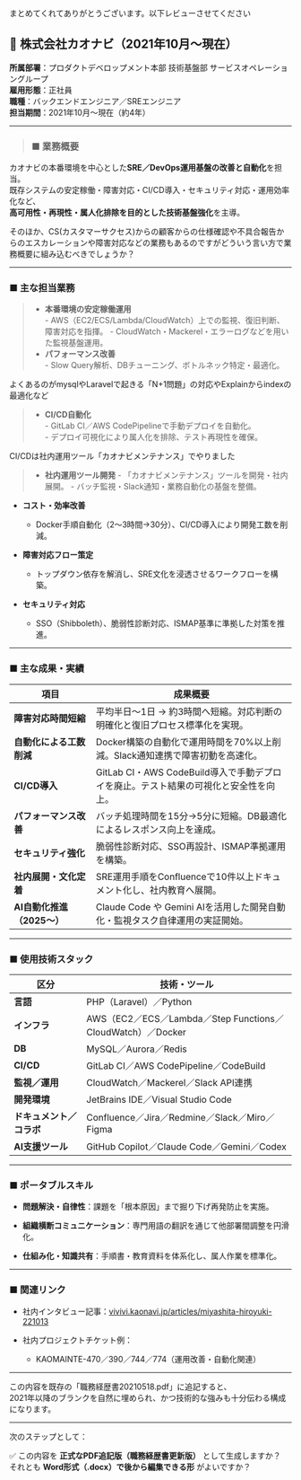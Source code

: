 まとめてくれてありがとうございます。以下レビューさせてください

## 🧩 株式会社カオナビ（2021年10月〜現在）

**所属部署**：プロダクトデベロップメント本部 技術基盤部 サービスオペレーショングループ  
**雇用形態**：正社員  
**職種**：バックエンドエンジニア／SREエンジニア  
**担当期間**：2021年10月〜現在（約4年）

---

>### ■ 業務概要
>
カオナビの本番環境を中心とした**SRE／DevOps運用基盤の改善と自動化**を担当。  
既存システムの安定稼働・障害対応・CI/CD導入・セキュリティ対応・運用効率化など、  
**高可用性・再現性・属人化排除を目的とした技術基盤強化**を主導。

そのほか、CS(カスタマーサクセス)からの顧客からの仕様確認や不具合報告からのエスカレーションや障害対応などの業務もあるのですがどういう言い方で業務概要に組み込むべきでしょうか？

---

### ■ 主な担当業務

>- **本番環境の安定稼働運用**    
    - AWS（EC2/ECS/Lambda/CloudWatch）上での監視、復旧判断、障害対応を指揮。
    - CloudWatch・Mackerel・エラーログなどを用いた監視基盤運用。
>- **パフォーマンス改善**  
    - Slow Query解析、DBチューニング、ボトルネック特定・最適化。
        
よくあるのがmysqlやLaravelで起きる「N+1問題」の対応やExplainからindexの最適化など


>- **CI/CD自動化**    
    - GitLab CI／AWS CodePipelineで手動デプロイを自動化。      
    - デプロイ可視化により属人化を排除、テスト再現性を確保。

CI/CDは社内運用ツール「カオナビメンテナンス」でやりました

>- **社内運用ツール開発**
    - 「カオナビメンテナンス」ツールを開発・社内展開。
    - バッチ監視・Slack通知・業務自動化の基盤を整備。
        
- **コスト・効率改善**
    
    - Docker手順自動化（2〜3時間→30分）、CI/CD導入により開発工数を削減。
        
- **障害対応フロー策定**
    
    - トップダウン依存を解消し、SRE文化を浸透させるワークフローを構築。
        
- **セキュリティ対応**
    
    - SSO（Shibboleth）、脆弱性診断対応、ISMAP基準に準拠した対策を推進。
        

---

### ■ 主な成果・実績

|項目|成果概要|
|---|---|
|**障害対応時間短縮**|平均半日〜1日 → 約3時間へ短縮。対応判断の明確化と復旧プロセス標準化を実現。|
|**自動化による工数削減**|Docker構築の自動化で運用時間を70%以上削減。Slack通知連携で障害初動を高速化。|
|**CI/CD導入**|GitLab CI・AWS CodeBuild導入で手動デプロイを廃止。テスト結果の可視化と安全性を向上。|
|**パフォーマンス改善**|バッチ処理時間を15分→5分に短縮。DB最適化によるレスポンス向上を達成。|
|**セキュリティ強化**|脆弱性診断対応、SSO再設計、ISMAP準拠運用を構築。|
|**社内展開・文化定着**|SRE運用手順をConfluenceで10件以上ドキュメント化し、社内教育へ展開。|
|**AI自動化推進（2025〜）**|Claude Code や Gemini AIを活用した開発自動化・監視タスク自律運用の実証開始。|

---

### ■ 使用技術スタック

|区分|技術・ツール|
|---|---|
|**言語**|PHP（Laravel）／Python|
|**インフラ**|AWS（EC2／ECS／Lambda／Step Functions／CloudWatch）／Docker|
|**DB**|MySQL／Aurora／Redis|
|**CI/CD**|GitLab CI／AWS CodePipeline／CodeBuild|
|**監視／運用**|CloudWatch／Mackerel／Slack API連携|
|**開発環境**|JetBrains IDE／Visual Studio Code|
|**ドキュメント／コラボ**|Confluence／Jira／Redmine／Slack／Miro／Figma|
|**AI支援ツール**|GitHub Copilot／Claude Code／Gemini／Codex|

---

### ■ ポータブルスキル

- **問題解決・自律性**：課題を「根本原因」まで掘り下げ再発防止を実施。
    
- **組織横断コミュニケーション**：専門用語の翻訳を通じて他部署間調整を円滑化。
    
- **仕組み化・知識共有**：手順書・教育資料を体系化し、属人作業を標準化。
    

---

### ■ 関連リンク

- 社内インタビュー記事：[vivivi.kaonavi.jp/articles/miyashita-hiroyuki-221013](https://vivivi.kaonavi.jp/articles/miyashita-hiroyuki-221013)
    
- 社内プロジェクトチケット例：
    
    - KAOMAINTE-470／390／744／774（運用改善・自動化関連）
        

---

この内容を既存の「職務経歴書20210518.pdf」に追記すると、  
2021年以降のブランクを自然に埋められ、かつ技術的な強みも十分伝わる構成になります。

---

次のステップとして：

✅ この内容を **正式なPDF追記版（職務経歴書更新版）** として生成しますか？  
それとも **Word形式（.docx）で後から編集できる形** がよいですか？